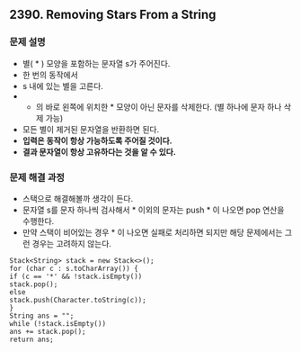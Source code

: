 ## 2390. Removing Stars From a String
### 문제 설명
- 별( * ) 모양을 포함하는 문자열 s가 주어진다.
- 한 번의 동작에서
- s 내에 있는 별을 고른다.
- * 의 바로 왼쪽에 위치한 * 모양이 아닌 문자를 삭제한다. (별 하나에 문자 하나 삭제 가능)
- 모든 별이 제거된 문자열을 반환하면 된다.
- **입력은 동작이 항상 가능하도록 주어질 것이다.**
- **결과 문자열이 항상 고유하다는 것을 알 수 있다.**
​
### 문제 해결 과정
- 스택으로 해결해볼까 생각이 든다.
- 문자열 s를 문자 하나씩 검사해서 * 이외의 문자는 push * 이 나오면 pop 연산을 수행한다.
- 만약 스택이 비어있는 경우 * 이 나오면 실패로 처리하면 되지만 해당 문제에서는 그런 경우는 고려하지 않는다.
​
```
Stack<String> stack = new Stack<>();
for (char c : s.toCharArray()) {
if (c == '*' && !stack.isEmpty())
stack.pop();
else
stack.push(Character.toString(c));
}
String ans = "";
while (!stack.isEmpty())
ans += stack.pop();
return ans;
```
